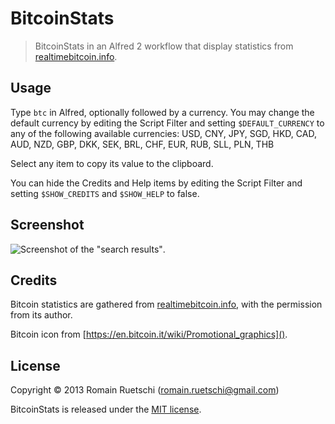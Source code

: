 # BitcoinStats

> BitcoinStats in an Alfred 2 workflow that display statistics from [realtimebitcoin.info](http://realtimebitcoin.info).

## Usage

Type `btc` in Alfred, optionally followed by a currency.
You may change the default currency by editing the Script Filter and setting `$DEFAULT_CURRENCY` to any of the following available currencies:
	USD, CNY, JPY, SGD, HKD, CAD, AUD, NZD, GBP, DKK, SEK, BRL, CHF, EUR, RUB, SLL, PLN, THB

Select any item to copy its value to the clipboard.

You can hide the Credits and Help items by editing the Script Filter and setting `$SHOW_CREDITS` and `$SHOW_HELP` to false.

## Screenshot

![Screenshot of the "search results"](http://goo.gl/DvXWz).

## Credits

Bitcoin statistics are gathered from [realtimebitcoin.info](http://realtimebitcoin.info), with the permission from its author.

Bitcoin icon from [https://en.bitcoin.it/wiki/Promotional_graphics]().

## License

Copyright © 2013 Romain Ruetschi (romain.ruetschi@gmail.com)

BitcoinStats is released under the [MIT license](http://romac.mit-license.org).